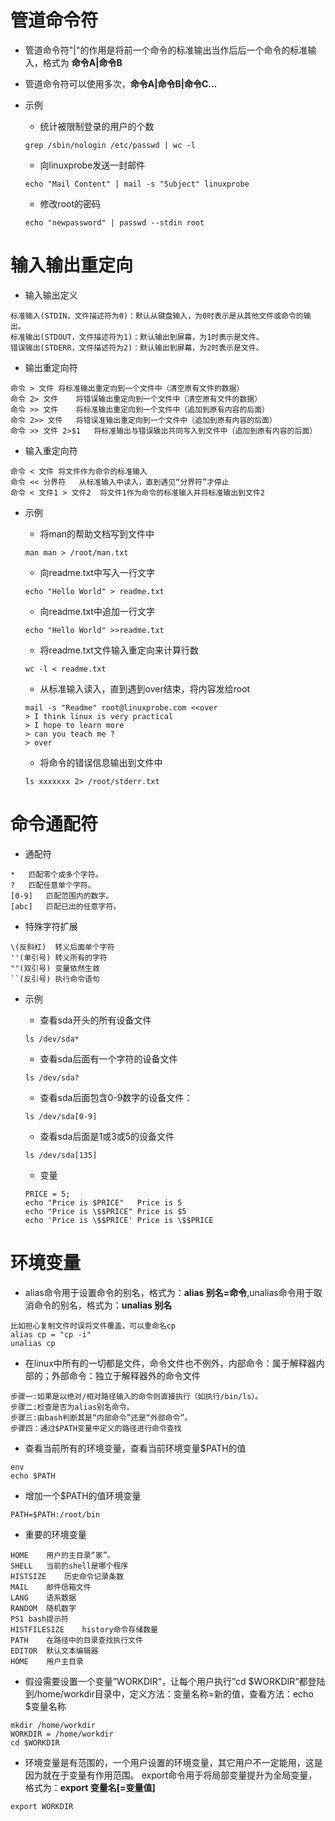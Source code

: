 # 管道命令符
- 管道命令符"|"的作用是将前一个命令的标准输出当作后后一个命令的标准输入，格式为 **命令A|命令B**

- 管道命令符可以使用多次，**命令A|命令B|命令C...**

- 示例
  - 统计被限制登录的用户的个数
  ```
  grep /sbin/nologin /etc/passwd | wc -l
  ```

  - 向linuxprobe发送一封邮件
  ```
  echo "Mail Content" | mail -s "Subject" linuxprobe
  ```

  - 修改root的密码
  ```
  echo "newpassword" | passwd --stdin root
  ```

# 输入输出重定向
- 输入输出定义
```
标准输入(STDIN，文件描述符为0)：默认从键盘输入，为0时表示是从其他文件或命令的输出。
标准输出(STDOUT，文件描述符为1)：默认输出到屏幕，为1时表示是文件。
错误输出(STDERR，文件描述符为2)：默认输出到屏幕，为2时表示是文件。
```

- 输出重定向符
```
命令 > 文件	将标准输出重定向到一个文件中（清空原有文件的数据）
命令 2> 文件	将错误输出重定向到一个文件中（清空原有文件的数据）
命令 >> 文件	将标准输出重定向到一个文件中（追加到原有内容的后面）
命令 2>> 文件	将错误准输出重定向到一个文件中（追加到原有内容的后面）
命令 >> 文件 2>$1	将标准输出与错误输出共同写入到文件中（追加到原有内容的后面）
```

- 输入重定向符
```
命令 < 文件	将文件作为命令的标准输入
命令 << 分界符	从标准输入中读入，直到遇见“分界符”才停止
命令 < 文件1 > 文件2	将文件1作为命令的标准输入并将标准输出到文件2
```

- 示例
  - 将man的帮助文档写到文件中
  ```
  man man > /root/man.txt
  ```

  - 向readme.txt中写入一行文字
  ```
  echo "Hello World" > readme.txt
  ```

  - 向readme.txt中追加一行文字
  ```
  echo "Hello World" >>readme.txt
  ```

  - 将readme.txt文件输入重定向来计算行数
  ```
  wc -l < readme.txt
  ```

  - 从标准输入读入，直到遇到over结束，将内容发给root
  ```
  mail -s "Readme" root@linuxprobe.com <<over
  > I think linux is very practical
  > I hope to learn more
  > can you teach me ?
  > over
  ```
  - 将命令的错误信息输出到文件中
  ```
  ls xxxxxxx 2> /root/stderr.txt
  ```

# 命令通配符

- 通配符
```
*	匹配零个或多个字符。
?	匹配任意单个字符。
[0-9]	匹配范围内的数字。
[abc]	匹配已出的任意字符。
```

- 特殊字符扩展
```
\(反斜杠)	转义后面单个字符
''(单引号)	转义所有的字符
""(双引号)	变量依然生效
``(反引号)	执行命令语句
```

- 示例
  - 查看sda开头的所有设备文件
  ```
  ls /dev/sda*
  ```

  - 查看sda后面有一个字符的设备文件
  ```
  ls /dev/sda?
  ```

  - 查看sda后面包含0-9数字的设备文件：
  ```
  ls /dev/sda[0-9]
  ```

  - 查看sda后面是1或3或5的设备文件
  ```
  ls /dev/sda[135]
  ```

  - 变量
  ```
  PRICE = 5;
  echo "Price is $PRICE"   Price is 5
  echo "Price is \$$PRICE" Price is $5
  echo 'Price is \$$PRICE' Price is \$$PRICE
  ```

# 环境变量
- alias命令用于设置命令的别名，格式为：**alias 别名=命令**,unalias命令用于取消命令的别名，格式为：**unalias 别名**
```
比如担心复制文件时误将文件覆盖，可以重命名cp
alias cp = "cp -i"
unalias cp
```

- 在linux中所有的一切都是文件，命令文件也不例外，内部命令：属于解释器内部的；外部命令：独立于解释器外的命令文件
```
步骤一:如果是以绝对/相对路径输入的命令则直接执行（如执行/bin/ls）。
步骤二:检查是否为alias别名命令。
步骤三:由bash判断其是“内部命令”还是“外部命令”。
步骤四：通过$PATH变量中定义的路径进行命令查找
```

- 查看当前所有的环境变量，查看当前环境变量$PATH的值
```
env
echo $PATH
```

- 增加一个$PATH的值环境变量
```
PATH=$PATH:/root/bin
```

- 重要的环境变量
```
HOME	用户的主目录“家”。
SHELL	当前的shell是哪个程序
HISTSIZE	历史命令记录条数
MAIL	邮件信箱文件
LANG	语系数据
RANDOM	随机数字
PS1	bash提示符
HISTFILESIZE	history命令存储数量
PATH	在路径中的目录查找执行文件
EDITOR	默认文本编辑器
HOME	用户主目录
```

- 假设需要设置一个变量”WORKDIR“，让每个用户执行”cd $WORKDIR“都登陆到/home/workdir目录中，定义方法：变量名称=新的值，查看方法：echo $变量名称
```
mkdir /home/workdir
WORKDIR = /home/workdir
cd $WORKDIR
```

- 环境变量是有范围的，一个用户设置的环境变量，其它用户不一定能用，这是因为就在于变量有作用范围。
export命令用于将局部变量提升为全局变量，格式为：**export 变量名[=变量值]**
```
export WORKDIR
```
